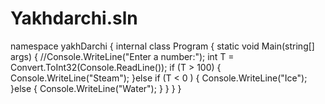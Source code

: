 # Yakhdarchi.sln

namespace yakhDarchi
{
    internal class Program
    {
        static void Main(string[] args)
        {
            //Console.WriteLine("Enter a number:");
            int T = Convert.ToInt32(Console.ReadLine());
            if (T > 100)
            {
                Console.WriteLine("Steam");
            }else if (T < 0  )
            {
                Console.WriteLine("Ice");
            }else
            {
                Console.WriteLine("Water");
            }
        }
    }
}
